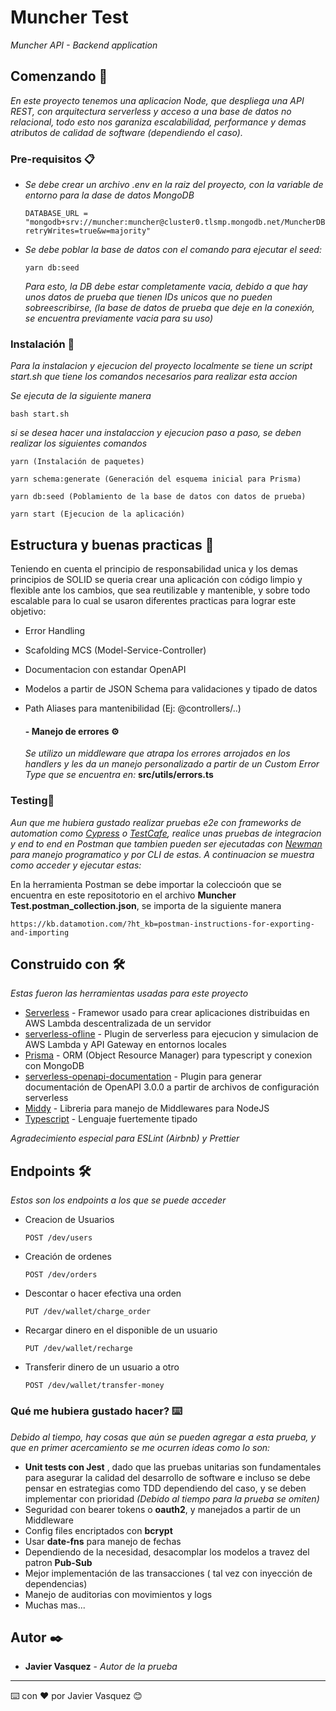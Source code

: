 # Muncher Test

_Muncher API - Backend application_

## Comenzando 🚀

_En este proyecto tenemos una aplicacion Node, que despliega una API REST, con arquitectura serverless y acceso a una base de datos no relacional, todo esto nos garaniza escalabilidad, performance y demas atributos de calidad de software (dependiendo el caso)._


### Pre-requisitos 📋

- _Se debe crear un archivo .env en la raiz del proyecto, con la variable de entorno para la dase de datos MongoDB_

	```
	DATABASE_URL = "mongodb+srv://muncher:muncher@cluster0.tlsmp.mongodb.net/MuncherDB?retryWrites=true&w=majority"
	```
- _Se debe poblar la base de datos con el comando para ejecutar el seed:_ 
	```
	yarn db:seed
	```
	_Para esto, la DB debe estar completamente vacia, debido a que hay unos datos de prueba que tienen IDs unicos que no pueden sobreescribirse, (la base de datos de prueba que deje en la conexión, se encuentra previamente vacia para su uso)_


### Instalación 🔧

_Para la instalacion y ejecucion del proyecto localmente se tiene un script *start.sh* que tiene los comandos necesarios para realizar esta accion_

_Se ejecuta de la siguiente manera_

```
bash start.sh
```

_si se desea hacer una instalaccion y ejecucion paso a paso, se deben realizar los siguientes comandos_

```
yarn (Instalación de paquetes)
```
```
yarn schema:generate (Generación del esquema inicial para Prisma)
```
```
yarn db:seed (Poblamiento de la base de datos con datos de prueba)
```
```
yarn start (Ejecucion de la aplicación)
```

## Estructura y buenas practicas 📖

Teniendo en cuenta el principio de responsabilidad unica y los demas principios de SOLID se queria crear una aplicación con código limpio y flexible ante los cambios, que sea reutilizable y mantenible, y sobre todo escalable para lo cual se usaron diferentes practicas para lograr este objetivo:

- Error Handling
- Scafolding MCS (Model-Service-Controller)
- Documentacion con estandar OpenAPI
- Modelos a partir de JSON Schema para validaciones y tipado de datos
- Path Aliases para mantenibilidad (Ej: @controllers/..) 

	#### - Manejo de errores ⚙️

	_Se utilizo un middleware que atrapa los errores arrojados en los handlers y les da un manejo personalizado a partir de un Custom Error Type que se encuentra en:_  **src/utils/errors.ts**


### Testing🔩

_Aun que me hubiera gustado realizar pruebas e2e con frameworks de automation como [Cypress](https://www.cypress.io/) o [TestCafe](https://testcafe.io/), realice unas pruebas de integracion y end to end en Postman que tambien pueden ser ejecutadas con [Newman](https://www.npmjs.com/package/newman) para manejo programatico y por CLI de estas. A continuacion se muestra como acceder y ejecutar estas:_

En la herramienta Postman se debe importar la coleccioón que se encuentra en este repositotorio en el archivo **Muncher Test.postman_collection.json**, se importa de la siguiente manera
```
https://kb.datamotion.com/?ht_kb=postman-instructions-for-exporting-and-importing
```

## Construido con 🛠️

_Estas fueron las herramientas usadas para este proyecto_

* [Serverless](https://www.serverless.com/) - Framewor usado para crear aplicaciones distribuidas en AWS Lambda descentralizada de un servidor
* [serverless-ofline](https://www.npmjs.com/package/serverless-offline) - Plugin de serverless para ejecucion y simulacion de AWS Lambda y API Gateway en entornos locales
* [Prisma](https://www.prisma.io/) - ORM (Object Resource Manager) para typescript y conexion con MongoDB
* [serverless-openapi-documentation](https://www.serverless.com/plugins/serverless-openapi-documentation) - Plugin para generar documentación de OpenAPI 3.0.0 a partir de archivos de configuración serverless
* [Middy](https://github.com/middyjs/middy) - Libreria para manejo de Middlewares para NodeJS
* [Typescript](https://www.typescriptlang.org/) - Lenguaje fuertemente tipado

_Agradecimiento especial para ESLint (Airbnb) y Prettier_


## Endpoints 🛠️

_Estos son los endpoints a los que se puede acceder_


- Creacion de Usuarios
	```
	POST /dev/users
	```
- Creación de ordenes
	```
	POST /dev/orders
	```
- Descontar o hacer efectiva una orden
	```
	PUT /dev/wallet/charge_order
	```
- Recargar dinero en el disponible de un usuario
	```
	PUT /dev/wallet/recharge
	```
- Transferir dinero de un usuario a otro
	```
	POST /dev/wallet/transfer-money
	```


### Qué me hubiera gustado hacer? ⌨️

_Debido al tiempo, hay cosas que aún se pueden agregar a esta prueba, y que en primer acercamiento se me ocurren ideas como lo son:_

- **Unit tests con Jest** , dado que las pruebas unitarias son fundamentales para asegurar la calidad del desarrollo de software e incluso se debe pensar en estrategias como TDD dependiendo del caso, y se deben implementar con prioridad _(Debido al tiempo para la prueba se omiten)_
- Seguridad con bearer tokens o **oauth2**, y manejados a partir de un Middleware
- Config files encriptados con **bcrypt**
- Usar **date-fns** para manejo de fechas
- Dependiendo de la necesidad, desacomplar los modelos a travez del patron **Pub-Sub**
- Mejor implementación de las transacciones ( tal vez con inyección de dependencias)
- Manejo de auditorias con movimientos y logs
- Muchas mas...

	


## Autor ✒️

* **Javier Vasquez** - *Autor de la prueba* 



---
⌨️ con ❤️ por Javier Vasquez 😊